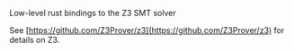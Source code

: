 Low-level rust bindings to the Z3 SMT solver

See [https://github.com/Z3Prover/z3](https://github.com/Z3Prover/z3) for details on Z3.
